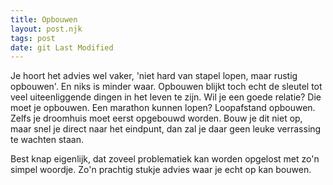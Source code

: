 ```yaml
---
title: Opbouwen
layout: post.njk
tags: post
date: git Last Modified
---
```

Je hoort het advies wel vaker, 'niet hard van stapel lopen, maar rustig opbouwen'. En niks is minder waar. Opbouwen blijkt toch echt de sleutel tot veel uiteenliggende dingen in het leven te zijn. Wil je een goede relatie? Die moet je opbouwen. Een marathon kunnen lopen? Loopafstand opbouwen. Zelfs je droomhuis moet eerst opgebouwd worden. Bouw je dit niet op, maar snel je direct naar het eindpunt, dan zal je daar geen leuke verrassing te wachten staan.

Best knap eigenlijk, dat zoveel problematiek kan worden opgelost met zo'n simpel woordje. Zo'n prachtig stukje advies waar je echt op kan bouwen.